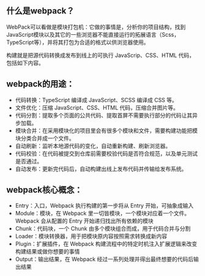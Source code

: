 ## 什么是webpack？

WebPack可以看做是模块打包机：它做的事情是，分析你的项目结构，找到JavaScript模块以及其它的一些浏览器不能直接运行的拓展语言（Scss，TypeScript等），并将其打包为合适的格式以供浏览器使用。

构建就是把源代码转换成发布到线上的可执行 JavaScrip、CSS、HTML 代码，包括如下内容。

## webpack的用途：

- 代码转换：TypeScript 编译成 JavaScript、SCSS 编译成 CSS 等。
- 文件优化：压缩 JavaScript、CSS、HTML 代码，压缩合并图片等。
- 代码分割：提取多个页面的公共代码、提取首屏不需要执行部分的代码让其异步加载。
- 模块合并：在采用模块化的项目里会有很多个模块和文件，需要构建功能把模块分类合并成一个文件。
- 自动刷新：监听本地源代码的变化，自动重新构建、刷新浏览器。
- 代码校验：在代码被提交到仓库前需要校验代码是否符合规范，以及单元测试是否通过。
- 自动发布：更新完代码后，自动构建出线上发布代码并传输给发布系统。

## webpack核心概念：

- Entry：入口，Webpack 执行构建的第一步将从 Entry 开始，可抽象成输入
- Module：模块，在 Webpack 里一切皆模块，一个模块对应着一个文件。Webpack 会从配置的 Entry 开始递归找出所有依赖的模块
- Chunk：代码块，一个 Chunk 由多个模块组合而成，用于代码合并与分割
- Loader：模块转换器，用于把模块原内容按照需求转换成新内容
- Plugin：扩展插件，在 Webpack 构建流程中的特定时机注入扩展逻辑来改变构建结果或做你想要的事情
- Output：输出结果，在 Webpack 经过一系列处理并得出最终想要的代码后输出结果